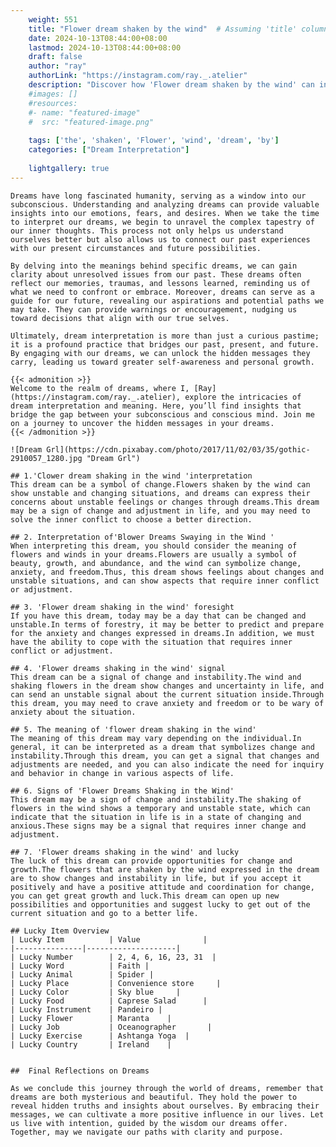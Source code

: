 ```yaml
---
    weight: 551
    title: "Flower dream shaken by the wind"  # Assuming 'title' column exists
    date: 2024-10-13T08:44:00+08:00
    lastmod: 2024-10-13T08:44:00+08:00
    draft: false
    author: "ray"
    authorLink: "https://instagram.com/ray._.atelier"
    description: "Discover how 'Flower dream shaken by the wind' can interpret your future and uncover its significant meanings in your life."
    #images: []
    #resources:
    #- name: "featured-image"
    #  src: "featured-image.png"
    
    tags: ['the', 'shaken', 'Flower', 'wind', 'dream', 'by']
    categories: ["Dream Interpretation"]
    
    lightgallery: true
---
```

    
    Dreams have long fascinated humanity, serving as a window into our subconscious. Understanding and analyzing dreams can provide valuable insights into our emotions, fears, and desires. When we take the time to interpret our dreams, we begin to unravel the complex tapestry of our inner thoughts. This process not only helps us understand ourselves better but also allows us to connect our past experiences with our present circumstances and future possibilities.
    
    By delving into the meanings behind specific dreams, we can gain clarity about unresolved issues from our past. These dreams often reflect our memories, traumas, and lessons learned, reminding us of what we need to confront or embrace. Moreover, dreams can serve as a guide for our future, revealing our aspirations and potential paths we may take. They can provide warnings or encouragement, nudging us toward decisions that align with our true selves.
    
    Ultimately, dream interpretation is more than just a curious pastime; it is a profound practice that bridges our past, present, and future. By engaging with our dreams, we can unlock the hidden messages they carry, leading us toward greater self-awareness and personal growth.
    
    {{< admonition >}}
    Welcome to the realm of dreams, where I, [Ray](https://instagram.com/ray._.atelier), explore the intricacies of dream interpretation and meaning. Here, you’ll find insights that bridge the gap between your subconscious and conscious mind. Join me on a journey to uncover the hidden messages in your dreams.
    {{< /admonition >}}
    
    ![Dream Grl](https://cdn.pixabay.com/photo/2017/11/02/03/35/gothic-2910057_1280.jpg "Dream Grl")
    
    ## 1.'Clower dream shaking in the wind 'interpretation
    This dream can be a symbol of change.Flowers shaken by the wind can show unstable and changing situations, and dreams can express their concerns about unstable feelings or changes through dreams.This dream may be a sign of change and adjustment in life, and you may need to solve the inner conflict to choose a better direction.
    
    ## 2. Interpretation of'Blower Dreams Swaying in the Wind '
    When interpreting this dream, you should consider the meaning of flowers and winds in your dreams.Flowers are usually a symbol of beauty, growth, and abundance, and the wind can symbolize change, anxiety, and freedom.Thus, this dream shows feelings about changes and unstable situations, and can show aspects that require inner conflict or adjustment.
    
    ## 3. 'Flower dream shaking in the wind' foresight
    If you have this dream, today may be a day that can be changed and unstable.In terms of forestry, it may be better to predict and prepare for the anxiety and changes expressed in dreams.In addition, we must have the ability to cope with the situation that requires inner conflict or adjustment.
    
    ## 4. 'Flower dreams shaking in the wind' signal
    This dream can be a signal of change and instability.The wind and shaking flowers in the dream show changes and uncertainty in life, and can send an unstable signal about the current situation inside.Through this dream, you may need to crave anxiety and freedom or to be wary of anxiety about the situation.
    
    ## 5. The meaning of 'flower dream shaking in the wind'
    The meaning of this dream may vary depending on the individual.In general, it can be interpreted as a dream that symbolizes change and instability.Through this dream, you can get a signal that changes and adjustments are needed, and you can also indicate the need for inquiry and behavior in change in various aspects of life.
    
    ## 6. Signs of 'Flower Dreams Shaking in the Wind'
    This dream may be a sign of change and instability.The shaking of flowers in the wind shows a temporary and unstable state, which can indicate that the situation in life is in a state of changing and anxious.These signs may be a signal that requires inner change and adjustment.
    
    ## 7. 'Flower dreams shaking in the wind' and lucky
    The luck of this dream can provide opportunities for change and growth.The flowers that are shaken by the wind expressed in the dream are to show changes and instability in life, but if you accept it positively and have a positive attitude and coordination for change, you can get great growth and luck.This dream can open up new possibilities and opportunities and suggest lucky to get out of the current situation and go to a better life.
    
    ## Lucky Item Overview
    | Lucky Item          | Value              |
    |---------------|--------------------|
    | Lucky Number        | 2, 4, 6, 16, 23, 31  |
    | Lucky Word          | Faith |
    | Lucky Animal        | Spider |
    | Lucky Place         | Convenience store     |
    | Lucky Color         | Sky blue     |
    | Lucky Food          | Caprese Salad      |
    | Lucky Instrument    | Pandeiro |
    | Lucky Flower        | Maranta    |
    | Lucky Job           | Oceanographer       |
    | Lucky Exercise      | Ashtanga Yoga  |
    | Lucky Country       | Ireland    |
    
    
    ##  Final Reflections on Dreams
    
    As we conclude this journey through the world of dreams, remember that dreams are both mysterious and beautiful. They hold the power to reveal hidden truths and insights about ourselves. By embracing their messages, we can cultivate a more positive influence in our lives. Let us live with intention, guided by the wisdom our dreams offer. Together, may we navigate our paths with clarity and purpose.
    